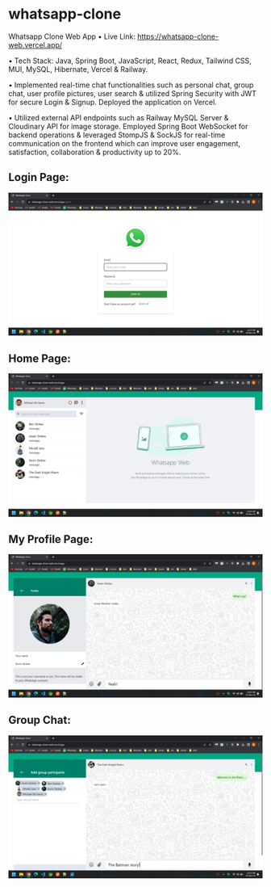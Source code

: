 # whatsapp-clone

Whatsapp Clone Web App • Live Link: https://whatsapp-clone-web.vercel.app/

• Tech Stack: Java, Spring Boot, JavaScript, React, Redux, Tailwind CSS, MUI, MySQL, Hibernate, Vercel & Railway.

• Implemented real-time chat functionalities such as personal chat, group chat, user profile pictures, user search & utilized Spring Security with JWT for secure Login & Signup. Deployed the application on Vercel.

• Utilized external API endpoints such as Railway MySQL Server & Cloudinary API for image storage. Employed Spring Boot WebSocket for backend operations & leveraged StompJS & SockJS for real-time communication on the frontend which can improve user engagement, satisfaction, collaboration & productivity up to 20%.


## Login Page:

![Alt text](https://github.com/bbazwalt/whatsapp-clone/blob/main/screenshots/login-page.png)

## Home Page:

![Alt text](https://github.com/bbazwalt/whatsapp-clone/blob/main/screenshots/home-page.png)

## My Profile Page:

![Alt text](https://github.com/bbazwalt/whatsapp-clone/blob/main/screenshots/my-profile-page.png)

## Group Chat:

![Alt text](https://github.com/bbazwalt/whatsapp-clone/blob/main/screenshots/group-chat.png)
